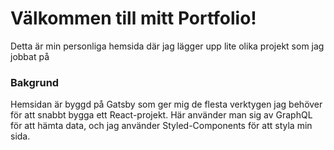 # Välkommen till mitt Portfolio!

Detta är min personliga hemsida där jag lägger upp lite olika projekt som jag jobbat på

### Bakgrund

Hemsidan är byggd på Gatsby som ger mig de flesta verktygen jag behöver för att snabbt bygga ett React-projekt. Här använder man sig av GraphQL för att hämta data, och jag använder Styled-Components för att styla min sida.
